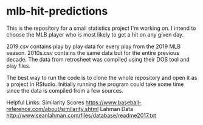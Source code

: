 # mlb-hit-predictions

This is the repository for a small statistics project I'm working on.
I intend to choose the MLB player who is most likely to get a hit on any given day.

2019.csv contains play by play data for every play from the 2019 MLB season.
2010s.csv contains the same data but for the entire previous decade.
The data from retrosheet was compiled using their DOS tool and play files.

The best way to run the code is to clone the whole repository and open it as a project in RStudio. Initially running the program could take some time since the data is compiled from a few sources.

Helpful Links:
Similarity Scores https://www.baseball-reference.com/about/similarity.shtml
Lahman Data http://www.seanlahman.com/files/database/readme2017.txt 
